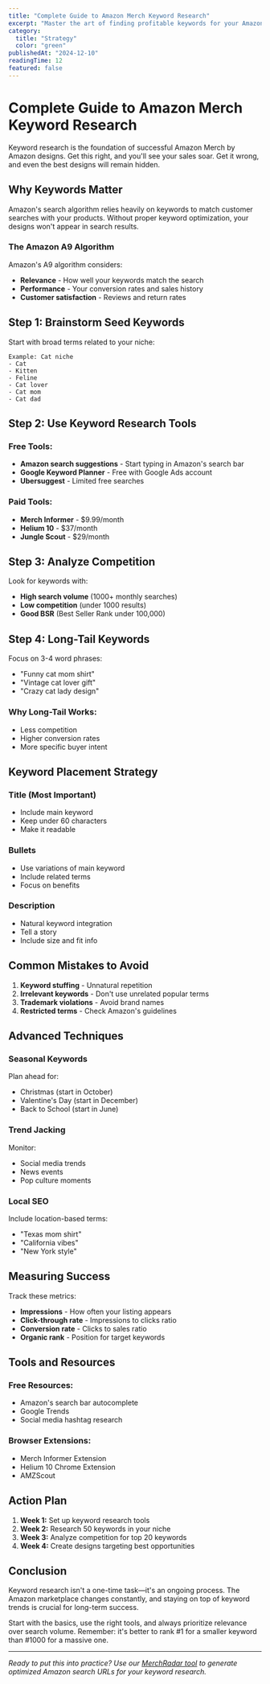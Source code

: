 ```yaml
---
title: "Complete Guide to Amazon Merch Keyword Research"
excerpt: "Master the art of finding profitable keywords for your Amazon Merch designs with this comprehensive step-by-step guide."
category:
  title: "Strategy"
  color: "green"
publishedAt: "2024-12-10"
readingTime: 12
featured: false
---
```


# Complete Guide to Amazon Merch Keyword Research

Keyword research is the foundation of successful Amazon Merch by Amazon designs. Get this right, and you'll see your sales soar. Get it wrong, and even the best designs will remain hidden.

## Why Keywords Matter

Amazon's search algorithm relies heavily on keywords to match customer searches with your products. Without proper keyword optimization, your designs won't appear in search results.

### The Amazon A9 Algorithm

Amazon's A9 algorithm considers:
- **Relevance** - How well your keywords match the search
- **Performance** - Your conversion rates and sales history
- **Customer satisfaction** - Reviews and return rates

## Step 1: Brainstorm Seed Keywords

Start with broad terms related to your niche:

```
Example: Cat niche
- Cat
- Kitten
- Feline
- Cat lover
- Cat mom
- Cat dad
```

## Step 2: Use Keyword Research Tools

### Free Tools:
- **Amazon search suggestions** - Start typing in Amazon's search bar
- **Google Keyword Planner** - Free with Google Ads account
- **Ubersuggest** - Limited free searches

### Paid Tools:
- **Merch Informer** - $9.99/month
- **Helium 10** - $37/month
- **Jungle Scout** - $29/month

## Step 3: Analyze Competition

Look for keywords with:
- **High search volume** (1000+ monthly searches)
- **Low competition** (under 1000 results)
- **Good BSR** (Best Seller Rank under 100,000)

## Step 4: Long-Tail Keywords

Focus on 3-4 word phrases:
- "Funny cat mom shirt"
- "Vintage cat lover gift"
- "Crazy cat lady design"

### Why Long-Tail Works:
- Less competition
- Higher conversion rates
- More specific buyer intent

## Keyword Placement Strategy

### Title (Most Important)
- Include main keyword
- Keep under 60 characters
- Make it readable

### Bullets
- Use variations of main keyword
- Include related terms
- Focus on benefits

### Description
- Natural keyword integration
- Tell a story
- Include size and fit info

## Common Mistakes to Avoid

1. **Keyword stuffing** - Unnatural repetition
2. **Irrelevant keywords** - Don't use unrelated popular terms
3. **Trademark violations** - Avoid brand names
4. **Restricted terms** - Check Amazon's guidelines

## Advanced Techniques

### Seasonal Keywords
Plan ahead for:
- Christmas (start in October)
- Valentine's Day (start in December)
- Back to School (start in June)

### Trend Jacking
Monitor:
- Social media trends
- News events
- Pop culture moments

### Local SEO
Include location-based terms:
- "Texas mom shirt"
- "California vibes"
- "New York style"

## Measuring Success

Track these metrics:
- **Impressions** - How often your listing appears
- **Click-through rate** - Impressions to clicks ratio
- **Conversion rate** - Clicks to sales ratio
- **Organic rank** - Position for target keywords

## Tools and Resources

### Free Resources:
- Amazon's search bar autocomplete
- Google Trends
- Social media hashtag research

### Browser Extensions:
- Merch Informer Extension
- Helium 10 Chrome Extension
- AMZScout

## Action Plan

1. **Week 1:** Set up keyword research tools
2. **Week 2:** Research 50 keywords in your niche
3. **Week 3:** Analyze competition for top 20 keywords
4. **Week 4:** Create designs targeting best opportunities

## Conclusion

Keyword research isn't a one-time task—it's an ongoing process. The Amazon marketplace changes constantly, and staying on top of keyword trends is crucial for long-term success.

Start with the basics, use the right tools, and always prioritize relevance over search volume. Remember: it's better to rank #1 for a smaller keyword than #1000 for a massive one.

---

*Ready to put this into practice? Use our [MerchRadar tool](/) to generate optimized Amazon search URLs for your keyword research.*